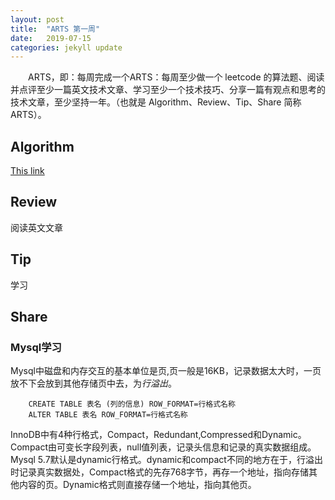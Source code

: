 ```yaml
---
layout: post
title:  "ARTS 第一周"
date:   2019-07-15 
categories: jekyll update
---
```

　　ARTS，即：每周完成一个ARTS：每周至少做一个 leetcode 的算法题、阅读并点评至少一篇英文技术文章、学习至少一个技术技巧、分享一篇有观点和思考的技术文章，至少坚持一年。（也就是 Algorithm、Review、Tip、Share 简称ARTS）。

## Algorithm

[This link](http://example.net/)

## Review

阅读英文文章

## Tip

学习

## Share

### Mysql学习

Mysql中磁盘和内存交互的基本单位是页,页一般是16KB，记录数据太大时，一页放不下会放到其他存储页中去，为*行溢出*。

```Mysql
    CREATE TABLE 表名 (列的信息) ROW_FORMAT=行格式名称
    ALTER TABLE 表名 ROW_FORMAT=行格式名称
```  

InnoDB中有4种行格式，Compact，Redundant,Compressed和Dynamic。  
Compact由可变长字段列表，null值列表，记录头信息和记录的真实数据组成。Mysql 5.7默认是dynamic行格式。dynamic和compact不同的地方在于，行溢出时记录真实数据处，Compact格式的先存768字节，再存一个地址，指向存储其他内容的页。Dynamic格式则直接存储一个地址，指向其他页。
